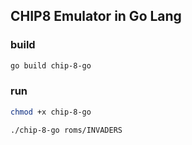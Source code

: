 CHIP8 Emulator in Go Lang
---

### build

```bash
go build chip-8-go
```

### run
```bash
chmod +x chip-8-go

./chip-8-go roms/INVADERS
```
